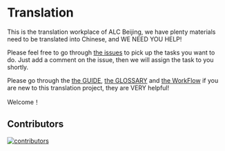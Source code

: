 # Translation
This is the translation workplace of ALC Beijing, we have plenty materials need to be translated into Chinese, and WE NEED YOU HELP!

Please feel free to go through [the issues](https://github.com/alc-beijing/translation/issues) to pick up the tasks you want to do. Just add a comment on the issue, then we will assign the task to you shortly.

Please go through the [the GUIDE](docs/GUIDE.md), [the GLOSSARY](docs/GLOSSARY.md) and [the WorkFlow](docs/WORKFlOW.md) if you are new to this translation project, they are VERY helpful!

Welcome！

## Contributors
[![contributors](https://badges.implements.io/api/contributors?org=alc-beijing&repo=translation&width=1280&size=48&padding=6&type=jpeg)](https://github.com/alc-beijing/translation/graphs/contributors)

